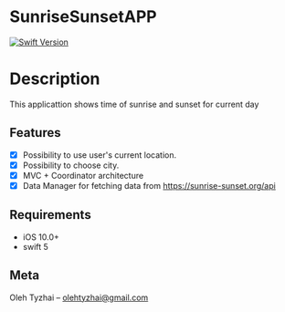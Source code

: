 # SunriseSunsetAPP
[![Swift Version][swift-image]][swift-url]

# Description

This applicattion shows time of sunrise and sunset for current day

## Features

- [x] Possibility to use user's current location.
- [x] Possibility to choose city.
- [x] MVC + Coordinator architecture
- [x] Data Manager for fetching data from https://sunrise-sunset.org/api

## Requirements

- iOS 10.0+
- swift 5

## Meta

Oleh Tyzhai – olehtyzhai@gmail.com

[swift-image]:https://img.shields.io/badge/swift-5.0-orange.svg
[swift-url]: https://swift.org/
